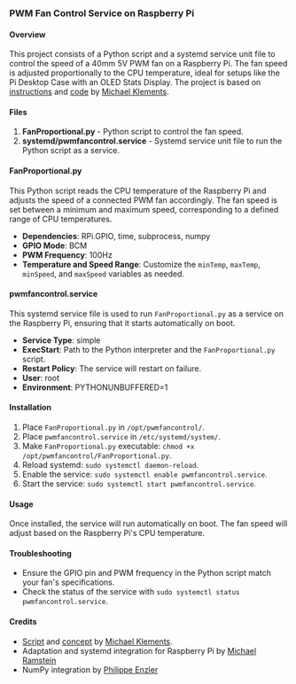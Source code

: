 ### PWM Fan Control Service on Raspberry Pi


#### Overview

This project consists of a Python script and a systemd service unit file to control the speed of a 40mm 5V PWM fan on a Raspberry Pi. The fan speed is adjusted proportionally to the CPU temperature, ideal for setups like the Pi Desktop Case with an OLED Stats Display. The project is based on [instructions]((https://www.the-diy-life.com/connecting-a-pwm-fan-to-a-raspberry-pi/)) and [code]((https://github.com/mklements/PWMFanControl)) by [Michael Klements](https://github.com/mklements).

#### Files

1. **FanProportional.py** - Python script to control the fan speed.
2. **systemd/pwmfancontrol.service** - Systemd service unit file to run the Python script as a service.

#### FanProportional.py

This Python script reads the CPU temperature of the Raspberry Pi and adjusts the speed of a connected PWM fan accordingly. The fan speed is set between a minimum and maximum speed, corresponding to a defined range of CPU temperatures.

- **Dependencies**: RPi.GPIO, time, subprocess, numpy
- **GPIO Mode**: BCM
- **PWM Frequency**: 100Hz
- **Temperature and Speed Range**: Customize the `minTemp`, `maxTemp`, `minSpeed`, and `maxSpeed` variables as needed.

#### pwmfancontrol.service

This systemd service file is used to run `FanProportional.py` as a service on the Raspberry Pi, ensuring that it starts automatically on boot.

- **Service Type**: simple
- **ExecStart**: Path to the Python interpreter and the `FanProportional.py` script.
- **Restart Policy**: The service will restart on failure.
- **User**: root
- **Environment**: PYTHONUNBUFFERED=1

#### Installation

1. Place `FanProportional.py` in `/opt/pwmfancontrol/`.
2. Place `pwmfancontrol.service` in `/etc/systemd/system/`.
3. Make `FanProportional.py` executable: `chmod +x /opt/pwmfancontrol/FanProportional.py`.
4. Reload systemd: `sudo systemctl daemon-reload`.
5. Enable the service: `sudo systemctl enable pwmfancontrol.service`.
6. Start the service: `sudo systemctl start pwmfancontrol.service`.

#### Usage

Once installed, the service will run automatically on boot. The fan speed will adjust based on the Raspberry Pi's CPU temperature. 

#### Troubleshooting

- Ensure the GPIO pin and PWM frequency in the Python script match your fan's specifications.
- Check the status of the service with `sudo systemctl status pwmfancontrol.service`.

#### Credits

- [Script](https://github.com/mklements/PWMFanControl) and [concept](https://www.the-diy-life.com/connecting-a-pwm-fan-to-a-raspberry-pi/) by [Michael Klements](https://github.com/mklements).
- Adaptation and systemd integration for Raspberry Pi by [Michael Ramstein](https://github.com/mrmstn)
- NumPy integration by [Philippe Enzler](https://github.com/1deadpixl)
